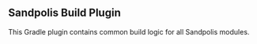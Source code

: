## Sandpolis Build Plugin

This Gradle plugin contains common build logic for all Sandpolis modules. 
